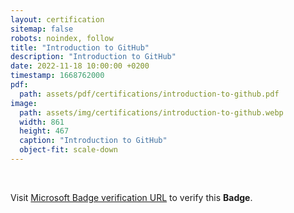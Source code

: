 ```yaml
---
layout: certification
sitemap: false
robots: noindex, follow
title: "Introduction to GitHub"
description: "Introduction to GitHub"
date: 2022-11-18 10:00:00 +0200
timestamp: 1668762000
pdf:
  path: assets/pdf/certifications/introduction-to-github.pdf
image:
  path: assets/img/certifications/introduction-to-github.webp
  width: 861
  height: 467
  caption: "Introduction to GitHub"
  object-fit: scale-down
---
```


<br />

<p class="lead text-center">
  Visit <a href="https://learn.microsoft.com/en-us/training/achievements/learn.github.introduction-to-github.badge?username=char0n">Microsoft Badge verification URL</a> to verify this <strong>Badge</strong>.
</p>

